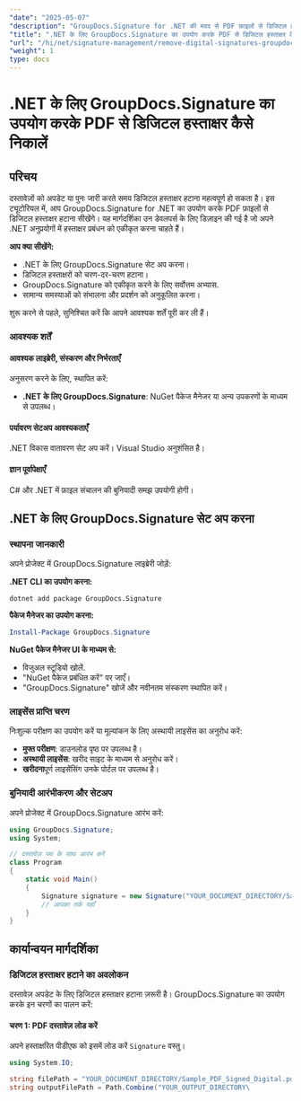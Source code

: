```yaml
---
"date": "2025-05-07"
"description": "GroupDocs.Signature for .NET की मदद से PDF फ़ाइलों से डिजिटल हस्ताक्षर हटाने का तरीका जानें। यह मार्गदर्शिका सेटअप, कार्यान्वयन और सर्वोत्तम प्रथाओं पर आधारित है।"
"title": ".NET के लिए GroupDocs.Signature का उपयोग करके PDF से डिजिटल हस्ताक्षर कैसे निकालें"
"url": "/hi/net/signature-management/remove-digital-signatures-groupdocs-signature-net/"
"weight": 1
type: docs
---
```

# .NET के लिए GroupDocs.Signature का उपयोग करके PDF से डिजिटल हस्ताक्षर कैसे निकालें

## परिचय

दस्तावेज़ों को अपडेट या पुनः जारी करते समय डिजिटल हस्ताक्षर हटाना महत्वपूर्ण हो सकता है। इस ट्यूटोरियल में, आप GroupDocs.Signature for .NET का उपयोग करके PDF फ़ाइलों से डिजिटल हस्ताक्षर हटाना सीखेंगे। यह मार्गदर्शिका उन डेवलपर्स के लिए डिज़ाइन की गई है जो अपने .NET अनुप्रयोगों में हस्ताक्षर प्रबंधन को एकीकृत करना चाहते हैं।

**आप क्या सीखेंगे:**
- .NET के लिए GroupDocs.Signature सेट अप करना।
- डिजिटल हस्ताक्षरों को चरण-दर-चरण हटाना।
- GroupDocs.Signature को एकीकृत करने के लिए सर्वोत्तम अभ्यास.
- सामान्य समस्याओं को संभालना और प्रदर्शन को अनुकूलित करना।

शुरू करने से पहले, सुनिश्चित करें कि आपने आवश्यक शर्तें पूरी कर ली हैं।

### आवश्यक शर्तें

#### आवश्यक लाइब्रेरी, संस्करण और निर्भरताएँ
अनुसरण करने के लिए, स्थापित करें:
- **.NET के लिए GroupDocs.Signature**: NuGet पैकेज मैनेजर या अन्य उपकरणों के माध्यम से उपलब्ध।
  

#### पर्यावरण सेटअप आवश्यकताएँ
.NET विकास वातावरण सेट अप करें। Visual Studio अनुशंसित है।

#### ज्ञान पूर्वापेक्षाएँ
C# और .NET में फ़ाइल संचालन की बुनियादी समझ उपयोगी होगी।

## .NET के लिए GroupDocs.Signature सेट अप करना

### स्थापना जानकारी

अपने प्रोजेक्ट में GroupDocs.Signature लाइब्रेरी जोड़ें:

**.NET CLI का उपयोग करना:**
```shell
dotnet add package GroupDocs.Signature
```

**पैकेज मैनेजर का उपयोग करना:**
```powershell
Install-Package GroupDocs.Signature
```

**NuGet पैकेज मैनेजर UI के माध्यम से:**
- विजुअल स्टूडियो खोलें.
- "NuGet पैकेज प्रबंधित करें" पर जाएँ।
- "GroupDocs.Signature" खोजें और नवीनतम संस्करण स्थापित करें।

### लाइसेंस प्राप्ति चरण

निःशुल्क परीक्षण का उपयोग करें या मूल्यांकन के लिए अस्थायी लाइसेंस का अनुरोध करें:
- **मुफ्त परीक्षण**: डाउनलोड पृष्ठ पर उपलब्ध है।
- **अस्थायी लाइसेंस**: खरीद साइट के माध्यम से अनुरोध करें।
- **खरीदना**पूर्ण लाइसेंसिंग उनके पोर्टल पर उपलब्ध है।

### बुनियादी आरंभीकरण और सेटअप

अपने प्रोजेक्ट में GroupDocs.Signature आरंभ करें:

```csharp
using GroupDocs.Signature;
using System;

// दस्तावेज़ पथ के साथ आरंभ करें
class Program
{
    static void Main()
    {
        Signature signature = new Signature("YOUR_DOCUMENT_DIRECTORY/Sample_PDF_Signed_Digital.pdf");
        // आपका तर्क यहाँ
    }
}
```

## कार्यान्वयन मार्गदर्शिका

### डिजिटल हस्ताक्षर हटाने का अवलोकन

दस्तावेज़ अपडेट के लिए डिजिटल हस्ताक्षर हटाना ज़रूरी है। GroupDocs.Signature का उपयोग करके इन चरणों का पालन करें:

#### चरण 1: PDF दस्तावेज़ लोड करें

अपने हस्ताक्षरित पीडीएफ को इसमें लोड करें `Signature` वस्तु।

```csharp
using System.IO;

string filePath = "YOUR_DOCUMENT_DIRECTORY/Sample_PDF_Signed_Digital.pdf";
string outputFilePath = Path.Combine("YOUR_OUTPUT_DIRECTORY\